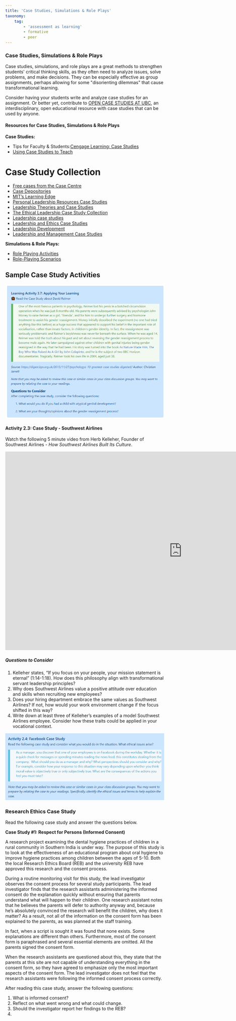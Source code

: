 ```yaml
---
title: 'Case Studies, Simulations & Role Plays'
taxonomy:
    tag:
        - 'assessment as learning'
        - formative
        - peer
---
```



### Case Studies, Simulations & Role Plays

Case studies, simulations, and role plays are a great methods to strengthen students' critical thinking skills, as they often need to analyze issues, solve problems, and make decisions. They can be especially effective as group assignments, perhaps allowing for some "disorienting dilemmas" that cause transformational learning.

Consider having your students write and analyze case studies for an assignment.  Or better yet, contribute to [OPEN CASE STUDIES AT UBC](https://cases.open.ubc.ca/), an interdisciplinary, open educational resource with case studies that can be used by anyone.


#### Resources for Case Studies, Simulations & Role Plays

**Case Studies:**

- Tips for Faculty & Students:[Cengage Learning: Case Studies ](http://college.cengage.com/business/resources/casestudies/students/index.html)  
- [Using Case Studies to Teach](https://www.bu.edu/ctl/teaching-resources/using-case-studies-to-teach/)

# Case Study Collection
- [Free cases from the Case Centre](https://www.thecasecentre.org/educators/casemethod/resources/freecasesoverview)  
- [Case Depositories](https://aib.msu.edu/resources/casedepositories.asp)  
- [MIT’s Learning Edge](https://mitsloan.mit.edu/LearningEdge/)  
- [Personal Leadership Resources Case Studies](https://www.education-leadership-ontario.ca/application/files/9514/9446/0253/Case_Studies.pdf)  
- [Leadership Theories and Case Studies](https://www.cambridgescholars.com/resources/pdfs/978-1-5275-0937-5-sample.pdf)  
- [The Ethical Leadership Case Study Collection](https://www.ryerson.ca/tedrogersschool/trlc/resources/cases/)  
- [Leadership case studies](http://www.ibscdc.org/leadership_case_studies.asp)  
- [Leadership and Ethics Case Studies](https://mitsloan.mit.edu/teaching-resources-library/leadership-and-ethics-case-studies)  
- [Leadership Development](https://hbswk.hbs.edu/Pages/browse.aspx?HBSTopic=Leadership%20Development)  
- [Leadership and Management Case Studies](https://www3.nd.edu/~jthomp19/AS300/2_Spring%20Semester/Leadership_and_Management_Case_Studies/Leadership_Management_Case_Studies_V2.pdf)  


**Simulations & Role Plays:**
- [Role Playing Activities​](https://academictechnologies.it.miami.edu/faculty-engagement/narrative-techniques-study/role-playing-activities/index.html)
- [​Role-Playing Scenarios](https://serc.carleton.edu/introgeo/roleplaying/scenario.html)

## Sample Case Study Activities

![](PSYC-354-case-study.png)

#### Activity 2.3: Case Study - Southwest Airlines
Watch the following 5 minute video from Herb Kelleher, Founder of Southwest Airlines - *How Southwest Airlines Built Its Culture*.  
<iframe width="1120" height="630" src="https://www.youtube.com/embed/8_CeFiUkV7s" title="YouTube video player" frameborder="0" allow="accelerometer; autoplay; clipboard-write; encrypted-media; gyroscope; picture-in-picture" allowfullscreen></iframe>

##### Questions to Consider  
1. Kelleher states, “If you focus on your people, your mission statement is eternal” (1:14-1:18). How does this philosophy align with transformational servant leadership principles?  
1. Why does Southwest Airlines value a positive attitude over education and skills when recruiting new employees?  
1. Does your hiring department embrace the same values as Southwest Airlines? If not, how would your work environment change if the focus shifted in this way?  
1. Write down at least three of Kelleher’s examples of a model Southwest Airlines employee. Consider how these traits could be applied in your vocational context.


![](PHIL210-case-study.png)


### Research Ethics Case Study

Read the following case study and answer the questions below.

**Case Study #1: Respect for Persons (Informed Consent)**

A research project examining the dental hygiene practices of children in a rural community in Southern India is under way. The purpose of this study is to look at the effectiveness of an educational program about oral hygiene to improve hygiene practices among children between the ages of 5-10. Both the local Research Ethics Board (REB) and the university REB have approved this research and the consent process.

During a routine monitoring visit for this study, the lead investigator observes the consent process for several study participants. The lead investigator finds that the research assistants administering the informed consent do the explanation quickly without ensuring that parents understand what will happen to their children. One research assistant notes that he believes the parents will defer to authority anyway and, because he’s absolutely convinced the research will benefit the children, why does it matter? As a result, not all of the information on the consent form has been explained to the parents, as was planned at the staff training.

In fact, when a script is sought it was found that none exists. Some explanations are different than others. Furthermore, most of the consent form is paraphrased and several essential elements are omitted. All the parents signed the consent form.

When the research assistants are questioned about this, they state that the parents at this site are not capable of understanding everything in the consent form, so they have agreed to emphasize only the most important aspects of the consent form. The lead investigator does not feel that the research assistants were following the informed consent process correctly.

After reading this case study, answer the following questions:  
1. What is informed consent?  
2. Reflect on what went wrong and what could change.  
3. Should the investigator report her findings to the REB?  
4.
